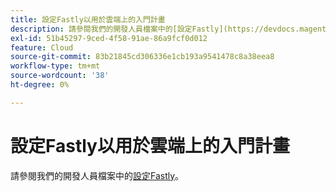 ```yaml
---
title: 設定Fastly以用於雲端上的入門計畫
description: 請參閱我們的開發人員檔案中的[設定Fastly](https://devdocs.magento.com/guides/v2.3/cloud/cdn/configure-fastly.html)。
exl-id: 51b45297-9ced-4f58-91ae-86a9fcf0d012
feature: Cloud
source-git-commit: 83b21845cd306336e1cb193a9541478c8a38eea8
workflow-type: tm+mt
source-wordcount: '38'
ht-degree: 0%

---
```


# 設定Fastly以用於雲端上的入門計畫

請參閱我們的開發人員檔案中的[設定Fastly](https://devdocs.magento.com/guides/v2.3/cloud/cdn/configure-fastly.html)。
